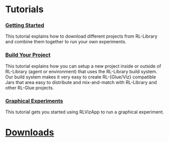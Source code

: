 # Tutorials #
### [Getting Started](GettingStarted.md) ###
This tutorial explains how to download different projects from RL-Library and combine them together to run your own experiments.

### [Build Your Project](BuildYourJavaProjectWithOurSystem.md) ###
This tutorial explains how you can setup a new project inside or outside of RL-Library (agent or environment) that uses the RL-Library build system.  Our build system makes it very easy to create RL-{Glue/Viz} compatible Jars that area easy to distribute and mix-and-match with RL-Library and other RL-Glue projects.

### [Graphical Experiments](GraphicalExperimentsWithRLViz.md) ###
This tutorial gets you started using RLVizApp to run a graphical experiment.

# [Downloads](Downloads.md) #